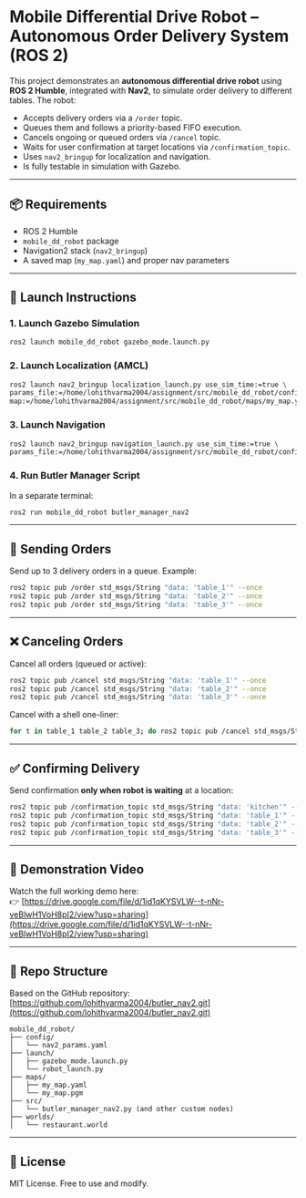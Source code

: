# Mobile Differential Drive Robot – Autonomous Order Delivery System (ROS 2)

This project demonstrates an **autonomous differential drive robot** using **ROS 2 Humble**, integrated with **Nav2**, to simulate order delivery to different tables. The robot:

- Accepts delivery orders via a `/order` topic.
- Queues them and follows a priority-based FIFO execution.
- Cancels ongoing or queued orders via `/cancel` topic.
- Waits for user confirmation at target locations via `/confirmation_topic`.
- Uses `nav2_bringup` for localization and navigation.
- Is fully testable in simulation with Gazebo.

---

## 📦 Requirements

- ROS 2 Humble
- `mobile_dd_robot` package
- Navigation2 stack (`nav2_bringup`)
- A saved map (`my_map.yaml`) and proper nav parameters

---

## 🚀 Launch Instructions

### 1. Launch Gazebo Simulation
```bash
ros2 launch mobile_dd_robot gazebo_mode.launch.py
```

### 2. Launch Localization (AMCL)
```bash
ros2 launch nav2_bringup localization_launch.py use_sim_time:=true \
params_file:=/home/lohithvarma2004/assignment/src/mobile_dd_robot/config/nav2_params.yaml \
map:=/home/lohithvarma2004/assignment/src/mobile_dd_robot/maps/my_map.yaml
```

### 3. Launch Navigation
```bash
ros2 launch nav2_bringup navigation_launch.py use_sim_time:=true \
params_file:=/home/lohithvarma2004/assignment/src/mobile_dd_robot/config/nav2_params.yaml
```

### 4. Run Butler Manager Script
In a separate terminal:
```bash
ros2 run mobile_dd_robot butler_manager_nav2
```

---

## 🧠 Sending Orders

Send up to 3 delivery orders in a queue. Example:
```bash
ros2 topic pub /order std_msgs/String "data: 'table_1'" --once
ros2 topic pub /order std_msgs/String "data: 'table_2'" --once
ros2 topic pub /order std_msgs/String "data: 'table_3'" --once
```

---

## ❌ Canceling Orders

Cancel all orders (queued or active):
```bash
ros2 topic pub /cancel std_msgs/String "data: 'table_1'" --once
ros2 topic pub /cancel std_msgs/String "data: 'table_2'" --once
ros2 topic pub /cancel std_msgs/String "data: 'table_3'" --once
```

Cancel with a shell one-liner:
```bash
for t in table_1 table_2 table_3; do ros2 topic pub /cancel std_msgs/String "data: '$t'" --once; done
```

---

## ✅ Confirming Delivery

Send confirmation **only when robot is waiting** at a location:
```bash
ros2 topic pub /confirmation_topic std_msgs/String "data: 'kitchen'" --once
ros2 topic pub /confirmation_topic std_msgs/String "data: 'table_1'" --once
ros2 topic pub /confirmation_topic std_msgs/String "data: 'table_2'" --once
ros2 topic pub /confirmation_topic std_msgs/String "data: 'table_3'" --once
```

---

## 🎥 Demonstration Video

Watch the full working demo here:  
👉 [https://drive.google.com/file/d/1id1qKYSVLW--t-nNr-veBlwH1VoH8pI2/view?usp=sharing](https://drive.google.com/file/d/1id1qKYSVLW--t-nNr-veBlwH1VoH8pI2/view?usp=sharing)

---

## 📁 Repo Structure

Based on the GitHub repository: [https://github.com/lohithvarma2004/butler_nav2.git](https://github.com/lohithvarma2004/butler_nav2.git)

```
mobile_dd_robot/
├── config/
│   └── nav2_params.yaml
├── launch/
│   ├── gazebo_mode.launch.py
│   └── robot_launch.py
├── maps/
│   ├── my_map.yaml
│   └── my_map.pgm
├── src/
│   └── butler_manager_nav2.py (and other custom nodes)
├── worlds/
│   └── restaurant.world
```

---

## 📜 License

MIT License. Free to use and modify.
